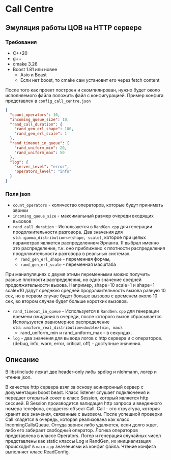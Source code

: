 # Call Centre
## Эмуляция работы ЦОВ на HTTP сервере

### Требования

* C++20
* g++
* cmake 3.26
* Boost 1.81 или новее
  * Asio и Beast
  * Если нет boost, то cmake сам установит его через fetch content

После того как проект построен и скомпилирован, нужно будет около исполняемого файла положить файл с конфигурацией.
Пример конфига представлен в `config_call_centre.json`
```json
{
  "count_operators": 10,
  "incoming_queue_size": 10,
  "rand_call_duration": {
    "rand_gen_erl_shape": 100,
    "rand_gen_erl_scale": 1
  },
  "rand_timeout_in_queue": {
    "rand_uniform_min": 20,
    "rand_uniform_max": 50
  },
  "log": {
    "server_level": "error",
    "operators_level": "info"
  }
}
```
### Поля json
* `count_operators` - количество операторов, которые будут принимать звонки
* `incoming_queue_size` - максимальный размер очереди входящих вызовов
* `rand_call_duration` - Используется в `RandGen.cpp` для генерации продолжительности разговора. Два значения для `std::gamma_distribution<>(shape, scale)`, которое при целых параметрах является распределением Эрланга.
Я выбрал именно это распределение, т.к. оно приближено к плотности распределения продолжительности разговора в реальных системах.
  * `rand_gen_erl_shape` - переменная формы, 
  * `rand_gen_erl_scale` - переменная масштаба

При манипуляциях с двумя этими переменными можно получить разные плотности распределения, но одно значение средней продолжительности вызова. 
Например, shape=10 scale=1 и shape=1 scale=10 дадут среднюю средней продолжительность вызова равную 10 сек, 
но в первом случае будет больше вызовов с временем около 10 сек, во втором случае будет больше коротких вызовов.

* `rand_timeout_in_queue` - Используется в `RandGen.cpp` для генерации времени ожидания в очереди, после которого вызов сбрасывается. 
Используется равномерное распределение `std::uniform_real_distribution<double>(min, max)`.
  * rand_uniform_min и rand_uniform_max - в секундах.
* `log` - два значения для вывода логов с http сервера и с операторов. (debug, info, warn, error, critical, off) - доступные значения.

## Описание

В libs/include лежат две header-only либы spdlog и nlohmann, логер и чтение json.

В качестве http сервера взял за основу асинхронный сервер с документации boost beast.
Класс listener слушает подключения и передает открытый сокет в класс Session, который является http сессией. 
В Session производится валидация http запроса и введенного номера телефона, создается объект Call. Call - это структура, 
которая хранит все значения, связанные с вызовом.
После успешной проверки Call кладется в очередь, которая реализована как класс IncomingCallsQueue.
Оттуда звонок либо удаляется, если долго ждет, либо его забирает свободный оператор.
Логика операторов представлена в классе Operators.
Логер и генерация случайных чисел представлены как static классы Log и RandGen, их инициализация происходит в `main.cpp` значениями из конфиг файла.
Чтение конфига выполняет класс ReadConfig.
